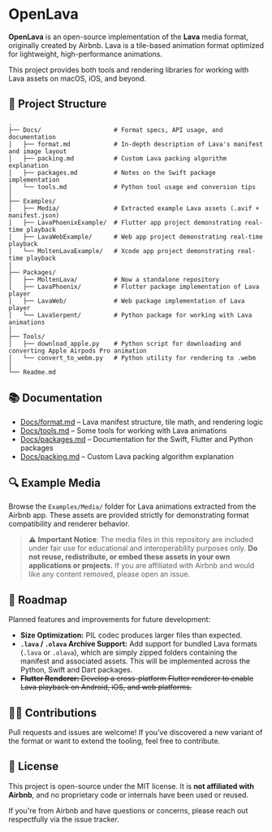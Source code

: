 # OpenLava

**OpenLava** is an open-source implementation of the **Lava** media format, originally created by Airbnb. Lava is a tile-based animation format optimized for lightweight, high-performance animations.

This project provides both tools and rendering libraries for working with Lava assets on macOS, iOS, and beyond.

## 📁 Project Structure

```
.
├── Docs/                    # Format specs, API usage, and documentation
│   ├── format.md            # In-depth description of Lava's manifest and image layout
│   ├── packing.md           # Custom Lava packing algorithm explanation
│   ├── packages.md          # Notes on the Swift package implementation
│   └── tools.md             # Python tool usage and conversion tips
│
├── Examples/
│   ├── Media/               # Extracted example Lava assets (.avif + manifest.json)
│   ├── LavaPhoenixExample/  # Flutter app project demonstrating real-time playback
│   ├── LavaWebExample/      # Web app project demonstrating real-time playback
│   └── MoltenLavaExample/   # Xcode app project demonstrating real-time playback
│
├── Packages/
│   ├── MoltenLava/          # Now a standalone repository
│   ├── LavaPhoenix/         # Flutter package implementation of Lava player
│   ├── LavaWeb/             # Web package implementation of Lava player
│   └── LavaSerpent/         # Python package for working with Lava animations
│
├── Tools/
│   ├── download_apple.py    # Python script for downloading and converting Apple Airpods Pro animation
│   └── convert_to_webm.py   # Python utility for rendering to .webm
│
└── Readme.md
```

## 📚 Documentation

- [Docs/format.md](Docs/format.md) – Lava manifest structure, tile math, and rendering logic
- [Docs/tools.md](Docs/tools.md) – Some tools for working with Lava animations
- [Docs/packages.md](Docs/packages.md) – Documentation for the Swift, Flutter and Python packages
- [Docs/packing.md](Docs/packing.md) – Custom Lava packing algorithm explanation

## 🔍 Example Media

Browse the `Examples/Media/` folder for Lava animations extracted from the Airbnb app. These assets are provided strictly for demonstrating format compatibility and renderer behavior.

> ⚠️ **Important Notice**:
> The media files in this repository are included under fair use for educational and interoperability purposes only. **Do not reuse, redistribute, or embed these assets in your own applications or projects.** If you are affiliated with Airbnb and would like any content removed, please open an issue.

## 🚀 Roadmap

Planned features and improvements for future development:

- **Size Optimization:** PIL codec produces larger files than expected.
- **`.lava` / `.olava` Archive Support:** Add support for bundled Lava formats (`.lava` or `.olava`), which are simply zipped folders containing the manifest and associated assets. This will be implemented across the Python, Swift and Dart packages.
- ~~**Flutter Renderer:** Develop a cross-platform Flutter renderer to enable Lava playback on Android, iOS, and web platforms.~~

## 🧑‍💻 Contributions

Pull requests and issues are welcome! If you’ve discovered a new variant of the format or want to extend the tooling, feel free to contribute.

## 📄 License

This project is open-source under the MIT license. It is **not affiliated with Airbnb**, and no proprietary code or internals have been used or reused.

If you're from Airbnb and have questions or concerns, please reach out respectfully via the issue tracker.
